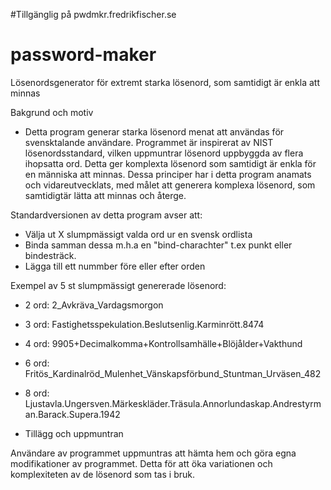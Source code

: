 #Tillgänglig på pwdmkr.fredrikfischer.se

# password-maker
Lösenordsgenerator för extremt starka lösenord, som samtidigt är enkla att minnas 

Bakgrund och motiv

- Detta program generar starka lösenord menat att användas för svensktalande användare. Programmet är inspirerat av NIST lösenordsstandard, vilken uppmuntrar lösenord uppbyggda av flera ihopsatta ord. Detta ger komplexta lösenord som samtidigt är enkla för en människa att minnas. Dessa principer har i detta program anamats och vidareutvecklats, med målet att generera komplexa lösenord, som samtidigtär lätta att minnas och återge.

Standardversionen av detta program avser att:

- Välja ut X slumpmässigt valda ord ur en svensk ordlista
- Binda samman dessa m.h.a en "bind-charachter" t.ex punkt eller bindesträck.
- Lägga till ett nummber före eller efter orden


Exempel av 5 st slumpmässigt genererade lösenord:

- 2 ord: 2_Avkräva_Vardagsmorgon
- 3 ord: Fastighetsspekulation.Beslutsenlig.Karminrött.8474
- 4 ord: 9905+Decimalkomma+Kontrollsamhälle+Blöjålder+Vakthund
- 6 ord: Fritös_Kardinalröd_Mulenhet_Vänskapsförbund_Stuntman_Urväsen_482
- 8 ord: Ljustavla.Ungersven.Märkeskläder.Träsula.Annorlundaskap.Andrestyrman.Barack.Supera.1942

- Tillägg och uppmuntran

Användare av programmet uppmuntras att hämta hem och göra egna modifikationer av programmet. Detta för att öka variationen och komplexiteten av de lösenord som tas i bruk.
